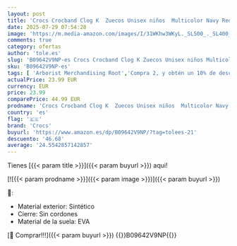 ```yaml
---
layout: post
title: 'Crocs Crocband Clog K  Zuecos Unisex niños  Multicolor Navy Red  38/39 EU'
date: 2025-07-29 07:54:28
image: 'https://m.media-amazon.com/images/I/31WKhw3WKyL._SL500_._SL400_.jpg'
comments: true
category: ofertas
author: 'tole.es'
slug: 'B09642V9NP-es Crocs Crocband Clog K Zuecos Unisex niños Multicolor Navy...'
sku: 'B09642V9NP-es'
tags: [ 'Arborist Merchandising Root','Compra 2, y obtén un 10% de descuento','Compra 2, y obtén un 10% de descuento_Shoes1','Crocs Shoes','Moda','Moda Niña','Self Service','Skechers','Special Features Stores','Top Brands Fashion Selection','Top brands','Wardrobe Essentials','Zapatos de niña','Zuecos y mules para niña','c8538d25-3af9-48d3-aeff-5f3ce5572a36_0','c8538d25-3af9-48d3-aeff-5f3ce5572a36_1001','c8538d25-3af9-48d3-aeff-5f3ce5572a36_2101','c8538d25-3af9-48d3-aeff-5f3ce5572a36_3901','c8538d25-3af9-48d3-aeff-5f3ce5572a36_5001','c8538d25-3af9-48d3-aeff-5f3ce5572a36_6301','c8538d25-3af9-48d3-aeff-5f3ce5572a36_6501','crocs','top brands_shoes','zuecos','🇪🇸', ]
actualPrice: 23.99 EUR
currency: EUR
price: 23.99
comparePrice: 44.99 EUR
prodname: 'Crocs Crocband Clog K  Zuecos Unisex niños  Multicolor Navy Red  38/39 EU'
country: 'es'
flag: '🇪🇸'
brand: 'Crocs'
buyurl: 'https://www.amazon.es/dp/B09642V9NP/?tag=tolees-21'
descuento: '46.68'
average: '24.5542857142857'
---
```


Tienes [{{< param title >}}]({{< param buyurl >}}) aqui!

[![{{< param prodname >}}]({{< param image >}})]({{< param buyurl >}})

🔎:

- Material exterior: Sintético
- Cierre: Sin cordones
- Material de la suela: EVA

[🛒 Comprar!!!]({{< param buyurl >}})
{{<world>}}B09642V9NP{{</world>}}
